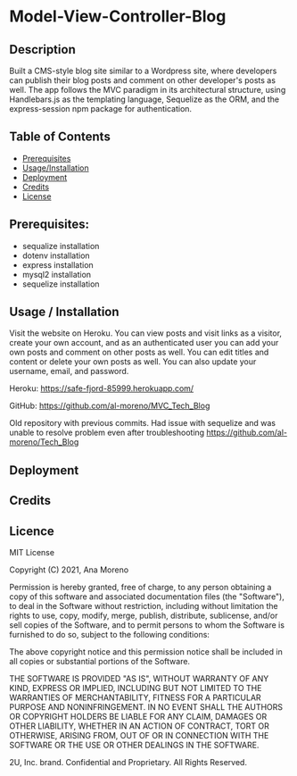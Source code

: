 
# Model-View-Controller-Blog

## Description

Built a CMS-style blog site similar to a Wordpress site, where developers can publish their blog posts and comment on other developer's posts as well. The app follows the MVC paradigm in its architectural structure, using Handlebars.js as the templating  language, Sequelize as the ORM, and the express-session npm package for authentication.


## Table of Contents 


- [Prerequisites](#prerequisites)
- [Usage/Installation ](#usage/installation)
- [Deployment](#deployment)
- [Credits](#credits)
- [License](#license)



## Prerequisites: 

- sequalize installation
- dotenv installation
- express installation
- mysql2 installation
- sequelize installation



## Usage / Installation
Visit the website on Heroku. You can view posts and visit links as a visitor, create your own account, and as an authenticated user you can add your own posts and comment on other posts as well. You can edit titles and content or delete your own posts as well. You can also update your username, email, and password.

Heroku: https://safe-fjord-85999.herokuapp.com/


GitHub: https://github.com/al-moreno/MVC_Tech_Blog

Old repository with previous commits. Had issue with sequelize and was unable to resolve problem even after troubleshooting https://github.com/al-moreno/Tech_Blog
    




## Deployment


## Credits



## Licence

MIT License

Copyright (C) 2021, Ana Moreno

Permission is hereby granted, free of charge, to any person obtaining a copy
of this software and associated documentation files (the "Software"), to deal
in the Software without restriction, including without limitation the rights
to use, copy, modify, merge, publish, distribute, sublicense, and/or sell
copies of the Software, and to permit persons to whom the Software is
furnished to do so, subject to the following conditions:

The above copyright notice and this permission notice shall be included in all
copies or substantial portions of the Software.

THE SOFTWARE IS PROVIDED "AS IS", WITHOUT WARRANTY OF ANY KIND, EXPRESS OR
IMPLIED, INCLUDING BUT NOT LIMITED TO THE WARRANTIES OF MERCHANTABILITY,
FITNESS FOR A PARTICULAR PURPOSE AND NONINFRINGEMENT. IN NO EVENT SHALL THE
AUTHORS OR COPYRIGHT HOLDERS BE LIABLE FOR ANY CLAIM, DAMAGES OR OTHER
LIABILITY, WHETHER IN AN ACTION OF CONTRACT, TORT OR OTHERWISE, ARISING FROM,
OUT OF OR IN CONNECTION WITH THE SOFTWARE OR THE USE OR OTHER DEALINGS IN THE
SOFTWARE.









 2U, Inc. brand. Confidential and Proprietary. All Rights Reserved.